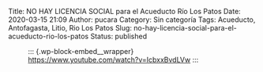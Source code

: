 Title: NO HAY LICENCIA SOCIAL para el Acueducto Río Los Patos
Date: 2020-03-15 21:09
Author: pucara
Category: Sin categoría
Tags: Acueducto, Antofagasta, Litio, Rio Los Patos
Slug: no-hay-licencia-social-para-el-acueducto-rio-los-patos
Status: published

<!-- wp:core-embed/youtube {"url":"https://www.youtube.com/watch?v=IcbxxBvdLVw","type":"video","providerNameSlug":"youtube","className":"wp-embed-aspect-16-9 wp-has-aspect-ratio"} -->

<figure class="wp-block-embed-youtube wp-block-embed is-type-video is-provider-youtube wp-embed-aspect-16-9 wp-has-aspect-ratio">

::: {.wp-block-embed__wrapper}
https://www.youtube.com/watch?v=IcbxxBvdLVw
:::

</figure>

<!-- /wp:core-embed/youtube -->
